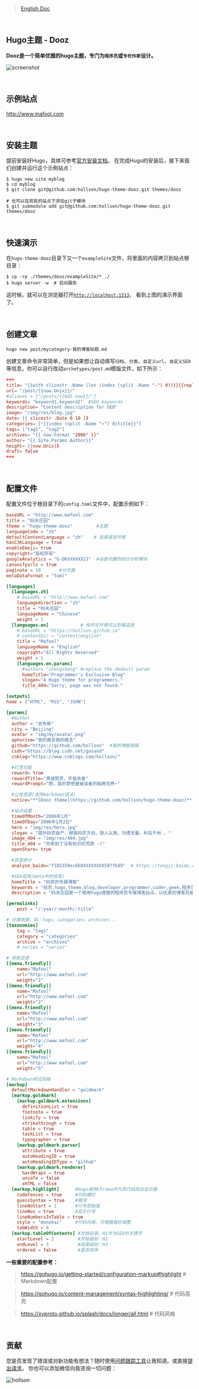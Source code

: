 > [English Doc](./README.md)

<br/>

## Hugo主题 - Dooz     
**Dooz是一个简单优雅的hugo主题，专门为`程序员`或`专栏作家`设计。**

![screenshot](static/tmp/screenshot.jpg)

<br/>

## 示例站点
http://www.mafool.com


<br/>

## 安装主题
提前安装好Hugo，具体可参考[官方安装文档](https://gohugo.io/getting-started/installing/)。
在完成Hugo的安装后，接下来我们创建并运行这个示例站点：

```shell
$ hugo new site myblog 
$ cd myblog
$ git clone git@github.com:hollson/hugo-theme-dooz.git themes/dooz

# 也可以在现有的站点下添加git子模块
$ git submodule add git@github.com:hollson/hugo-theme-dooz.git themes/dooz
```

<br/>


## 快速演示

在`hugo-theme-dooz`目录下又一个`exampleSite`文件，将里面的内容拷贝到站点根目录：
```shell
$ cp -rp ./themes/dooz/exampleSite/* ./
$ hugo server -w  # 启动服务
```
这时候，就可以在浏览器打开[`http://localhost:1313`](http://localhost:1313)， 看到上图的演示界面了。

<br/>

## 创建文章
```shell
hugo new post/mycategory-我的博客标题.md
```
创建文章命令非常简单，但是如果想让自动填写`归档`、`分类`、`自定义url`、`自定义SEO`等信息，你可以自行改动`archetypes/post.md`模版文件，如下所示：

```toml
+++
title= "{{with slicestr .Name (len (index (split .Name "-") 0))}}{{replace . "-" " "|strings.TrimLeft " "|title}}{{end}}"
url= "/post/{{now.Unix}}/"
#aliases = ["/posts/{{md5 now}}/"]
keywords= "keyword1,keyword2"  #SEO keywords
description= "Content description for SEO"
image= "/img/res/blog.jpg"
date= {{ slicestr .Date 0 10 }}
categories= ["{{index (split .Name "-") 0|title}}"]
tags= ["tag1", "tag2"]
archives= "{{ now.Format "2006" }}"
author= "{{.Site.Params.Author}}"
height= {{now.Unix}}
draft= false
+++
```

<br/>

## 配置文件
配置文件位于根目录下的`config.toml`文件中，配置示例如下：
```toml
baseURL = "http://www.mafool.com"
title = "码夫庄园"
theme = "hugo-theme-dooz"         #主题
languageCode = "zh"
defaultContentLanguage = "zh"    # 选择语言环境
hasCJKLanguage = true
enableEmoji= true
copyright="版权所有"
googleAnalytics = "G-DKXXXXXX2J"  #谷歌内置的统计分析模块
canonifyurls = true
paginate = 10       #分页数
metaDataFormat = "toml"

[languages]
  [languages.zh]
    # baseURL = "http://www.mafool.com"
    languagedirection = "zh"
    title = "码夫庄园"
    languageName = "Chinese"
    weight = 1
  [languages.en]            # 纯中文环境可以忽略这段
    # baseURL = "https://hollson.github.io"
    # contentDir = "content/english"    
    title = "Mafool"
    languageName = "English"
    copyright="All Rights Reserved"
    weight = 1    
    [languages.en.params]    
      #author= "shongsheng" #replace the dedault param    
      homeTitle="Programmer's Exclusive Blog"     
      slogan="A Hugo theme for programmers."    
      title_404="Sorry, page was not found."

[outputs]
home = ["HTML", "RSS", "JSON"]

[params]
  #Author
  author = "史布斯"
  city = "Beijing"
  avatar = "img/my/avatar.png"
  aphorism="我的箴言我的箴言"
  github="https://github.com/hollson"  #我的博客链接
  csdn="https://blog.csdn.net/gusand"
  cnblog="https://www.cnblogs.com/hollson/"

  #打赏功能 
  reward= true
  rewardTitle="真诚赞赏，手留余香"
  rewardPrompt="嗯，我的梦想是被读者的稿费包养~"

  #公告信息(支持markdown语法)
  notice="**[Dooz theme](https://github.com/hollson/hugo-theme-dooz)** updated, hurry up and experience it! `2020.03.22`"

  #站点设置
  timeOfMonth="2006年1月"
  timeOfDay="2006年1月2日"
  hero = "img/res/hero.jpg"
  slogan = "提升码农亩产，掰直码农方向，授人以渔，功德无量，利在千秋 。"
  image_404 = "img/res/404.jpg"
  title_404 = "你来到了没有知识的荒原 :("
  openShare= true

  #百度统计
  analyze_baidu="f185359ec6b8XXXXXXXX597f6d9"  # https://tongji.baidu.com/web/welcome/login

  #SEO信息(meta中的信息)
  homeTitle = "码农的专属博客"
  keywords = "码农,hugo,theme,blog,developer,programmer,coder,geek,程序员,主题,个人博客,github博客,golang,微服务"
  description = "码夫庄园是一个使用hugo搭建的程序员专属博客站点，以优美的博客风格，丰富的展现方式向广大程序员们传播最新的golang、docker、k8s、微服务、大数据、人工智能、等技术。"

[permalinks]
    post = "/:year/:month/:title"

# 分类依据，如：tags、categories、archives...
[taxonomies]
    tag = "tags"
    category = "categories"
    archive = "archives"
    # series = "series"

# 导航目录
[[menu.friendly]]
    name="Mafool"    
    url="http://www.mafool.com"    
    weight="1"
[[menu.friendly]]
    name="Mafool"    
    url="http://www.mafool.com"    
    weight="2"
[[menu.friendly]]
    name="Mafool"    
    url="http://www.mafool.com"    
    weight="3"    
[[menu.friendly]]
    name="Mafool"    
    url="http://www.mafool.com"    
    weight="4"
[[menu.friendly]]
    name="Mafool"    
    url="http://www.mafool.com"
    weight="5"

# Markdown样式风格
[markup]
  defaultMarkdownHandler = "goldmark"
  [markup.goldmark]
    [markup.goldmark.extensions]    
      definitionList = true    
      footnote = true    
      linkify = true    
      strikethrough = true    
      table = true    
      taskList = true    
      typographer = true    
    [markup.goldmark.parser]    
      attribute = true    
      autoHeadingID = true    
      autoHeadingIDType = "github"    
    [markup.goldmark.renderer]
      hardWraps = true
      unsafe = false    
      xHTML = false
  [markup.highlight]      #Hugo使用Chroma作为其代码突出显示器
    codeFences = true     #代码栅栏
    guessSyntax = true    #猜测
    lineNoStart = 1       #行号初始值
    lineNos = true        #显示行号
    lineNumbersInTable = true
    style = "monokai"     #代码风格，可根据喜好调整
    tabWidth = 8
  [markup.tableOfContents] #文档目录，H1作为SEO的关键字
    startLevel = 2         #开始级别：H2  
    endLevel = 3           #结束级别：H3
    ordered = false        #是否排序
```
**一些重要的配置参考：**
>  https://gohugo.io/getting-started/configuration-markup#highlight  # Markdown配置

>  https://gohugo.io/content-management/syntax-highlighting/   # 代码高亮

>  https://xyproto.github.io/splash/docs/longer/all.html  # 代码风格


<br/>

## 贡献
您是否发现了错误或对新功能有想法？随时使用[问题跟踪工具](https://github.com/hollson/hugo-theme-dooz/issues)让我知道。或直接[提出请求](https://github.com/hollson/hugo-theme-dooz/pulls)。 你也可以添加微信向我咨询一切问题：

![hollson](/static/img/reward/wechat.png)
